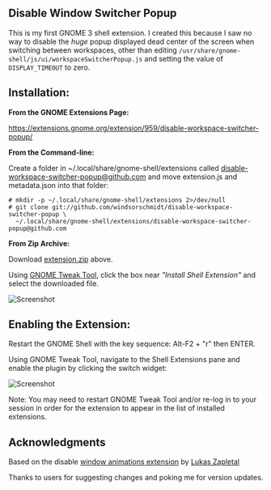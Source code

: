 ## Disable Window Switcher Popup

This is my first GNOME 3 shell extension. I created this because I saw no way to disable the *huge* popup displayed dead center of the screen when switching between workspaces, other than editing `/usr/share/gnome-shell/js/ui/workspaceSwitcherPopup.js` and setting the value of `DISPLAY_TIMEOUT` to zero.

## Installation:

**From the GNOME Extensions Page:**

https://extensions.gnome.org/extension/959/disable-workspace-switcher-popup/


**From the Command-line:**

Create a folder in ~/.local/share/gnome-shell/extensions called disable-workspace-switcher-popup@github.com and move extension.js and metadata.json into that folder:

    # mkdir -p ~/.local/share/gnome-shell/extensions 2>/dev/null
    # git clone git://github.com/windsorschmidt/disable-workspace-switcher-popup \
      ~/.local/share/gnome-shell/extensions/disable-workspace-switcher-popup@github.com

**From Zip Archive:**

Download [extension.zip](https://github.com/windsorschmidt/disable-workspace-switcher-popup/blob/master/extension.zip) above.

Using [GNOME Tweak Tool](https://wiki.gnome.org/action/show/Apps/GnomeTweakTool?action=show&redirect=GnomeTweakTool), click the box near *"Install Shell Extension"* and select the downloaded file.

![Screenshot](/screenshot_2.png "Installing extension from zip archive")

## Enabling the Extension:

Restart the GNOME Shell with the key sequence: Alt-F2 + "r" then ENTER.

Using GNOME Tweak Tool, navigate to the Shell Extensions pane and enable the plugin by clicking the switch widget:

![Screenshot](/screenshot.png "Enabling extension in GNOME Tweak Tool")

Note: You may need to restart GNOME Tweak Tool and/or re-log in to your session in order for the extension to appear in the list of installed extensions.

## Acknowledgments

Based on the disable [window animations extension](https://github.com/lzap/disable-window-animations) by [Lukas Zapletal](https://github.com/lzap)

Thanks to users for suggesting changes and poking me for version updates.
